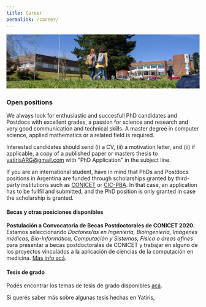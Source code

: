 ```yaml
---
title: Career
permalink: /career/
---
```


![](/images/others/campus.jpg)

### Open positions

We always look for enthusiastic and succesfull PhD candidates and Postdocs with excellent grades, a passion for science and research and very good communication and technical skills. A master degree in computer science, applied mathematics or a related field is required.

Interested candidates should send (i) a CV, (ii) a motivation letter, and (ii) if applicable, a copy of a published paper or masters thesis to
[yatirisARG@gmail.com](mailto:yatirisARG@gmail.com) with "PhD Application" in the subject line.

If you are an international student, have in mind that PhDs and Postdocs positions in Argentina are funded through scholarships granted by third-party institutions such as [CONICET](https://www.conicet.gov.ar/?lan=en) or [CIC-PBA](https://www.gba.gob.ar/cic). In that case, an application has to be fullfil and submitted, and the PhD position is only granted in case the scholarship is granted.


#### Becas y otras posiciones disponibles

**Postulación a Convocatoria de Becas Postdoctorales de CONICET 2020.** Estamos seleccionando *Doctores/as en Ingeniería, Bioingeniería, Imágenes médicas, Bio-Informática, Computación y Sistemas, Física o áreas afines* para presentar a becas postdoctorales de CONICET y trabajar en alguno de los proyectos vinculados a la aplicación de ciencias de la computación en medicina. [Más info acá](https://yatiris.github.io/2020/03/06/spa.html).

#### Tesis de grado

Podés encontrar los temas de tesis de grado disponibles [acá](https://www.exa.unicen.edu.ar/es/piexa/banco-tesis?fbclid=IwAR1BIL_KaQu2l5eW9_qcoZyj0upEkYhDkvVXucW0TrXw6okvpQN9mGXbAiQ).

Si querés saber más sobre algunas tesis hechas en Yatiris, 